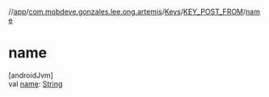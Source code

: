 //[app](../../../../index.md)/[com.mobdeve.gonzales.lee.ong.artemis](../../index.md)/[Keys](../index.md)/[KEY_POST_FROM](index.md)/[name](name.md)

# name

[androidJvm]\
val [name](name.md): [String](https://kotlinlang.org/api/latest/jvm/stdlib/kotlin/-string/index.html)
